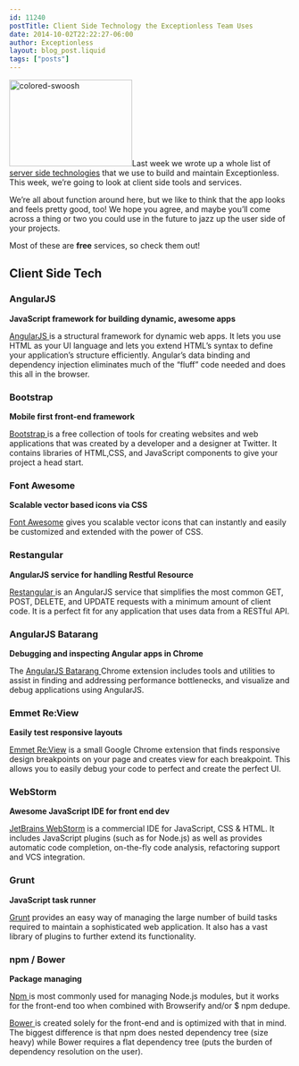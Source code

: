 ```yaml
---
id: 11240
postTitle: Client Side Technology the Exceptionless Team Uses
date: 2014-10-02T22:22:27-06:00
author: Exceptionless
layout: blog_post.liquid
tags: ["posts"]
---
```

<img loading="lazy" class="alignright size-full wp-image-11241" src="http://exceptionless.com/assets/colored-swoosh.png" alt="colored-swoosh" width="220" height="155" data-id="11241" />Last week we wrote up a whole list of <a title="Server Side Technology the Exceptionless Team Uses" href="/server-side-technology-exceptionless-team-uses/" target="_blank">server side technologies</a> that we use to build and maintain Exceptionless. This week, we&#8217;re going to look at client side tools and services.

We&#8217;re all about function around here, but we like to think that the app looks and feels pretty good, too! We hope you agree, and maybe you&#8217;ll come across a thing or two you could use in the future to jazz up the user side of your projects.

Most of these are **free** services, so check them out!

<!--more-->

## Client Side Tech

### AngularJS

**JavaScript framework for building dynamic, awesome apps**

<a title="AngularJS" href="https://angularjs.org/" target="_blank">AngularJS </a>is a structural framework for dynamic web apps. It lets you use HTML as your UI language and lets you extend HTML&#8217;s syntax to define your application’s structure efficiently. Angular&#8217;s data binding and dependency injection eliminates much of the “fluff” code needed and does this all in the browser.

### Bootstrap

**Mobile first front-end framework**

<a title="Bootstrap" href="http://getbootstrap.com/" target="_blank">Bootstrap </a>is a free collection of tools for creating websites and web applications that was created by a developer and a designer at Twitter. It contains libraries of HTML,CSS, and JavaScript components to give your project a head start.

### Font Awesome

**Scalable vector based icons via CSS**

<a title="Font Awesome" href="http://fortawesome.github.io/Font-Awesome/" target="_blank">Font Awesome</a> gives you scalable vector icons that can instantly and easily be customized and extended with the power of CSS.

### Restangular

**AngularJS service for handling Restful Resource**

<a title="Restangular" href="https://github.com/mgonto/restangular" target="_blank">Restangular </a>is an AngularJS service that simplifies the most common GET, POST, DELETE, and UPDATE requests with a minimum amount of client code. It is a perfect fit for any application that uses data from a RESTful API.

### AngularJS Batarang

**Debugging and inspecting Angular apps in Chrome**

The <a title="AngularJS Batarang" href="https://chrome.google.com/webstore/detail/angularjs-batarang/ighdmehidhipcmcojjgiloacoafjmpfk" target="_blank">AngularJS Batarang </a>Chrome extension includes tools and utilities to assist in finding and addressing performance bottlenecks, and visualize and debug applications using AngularJS.

### Emmet Re:View

**Easily test responsive layouts**

<a title="Emmet Re:View" href="https://chrome.google.com/webstore/detail/emmet-review/epejoicbhllgiimigokgjdoijnpaphdp" target="_blank">Emmet Re:View</a> is a small Google Chrome extension that finds responsive design breakpoints on your page and creates view for each breakpoint. This allows you to easily debug your code to perfect and create the perfect UI.

### WebStorm

**Awesome JavaScript IDE for front end dev**

<a title="WebStorm" href="http://www.jetbrains.com/webstorm/" target="_blank">JetBrains WebStorm</a> is a commercial IDE for JavaScript, CSS & HTML. It includes JavaScript plugins (such as for Node.js) as well as provides automatic code completion, on-the-fly code analysis, refactoring support and VCS integration.

### Grunt

**JavaScript task runner**

<a title="Grunt" href="http://gruntjs.com/" target="_blank">Grunt</a> provides an easy way of managing the large number of build tasks required to maintain a sophisticated web application. It also has a vast library of plugins to further extend its functionality.

### npm / Bower

**Package managing**

<a title="NPM JS" href="https://www.npmjs.org/" target="_blank">Npm </a>is most commonly used for managing Node.js modules, but it works for the front-end too when combined with Browserify and/or $ npm dedupe.

<a title="Bower" href="http://bower.io/" target="_blank">Bower </a>is created solely for the front-end and is optimized with that in mind. The biggest difference is that npm does nested dependency tree (size heavy) while Bower requires a flat dependency tree (puts the burden of dependency resolution on the user).
